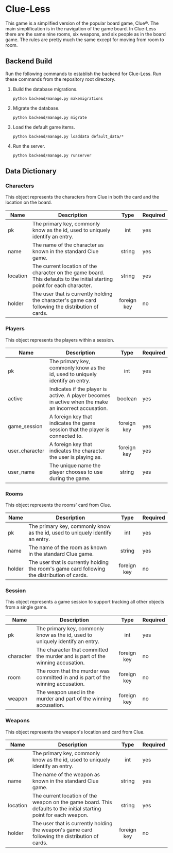 # Clue-Less
This game is a simplified version of the popular board game, Clue®. The main simplification is in the navigation of the game board. In Clue-Less there are the same nine rooms, six weapons, and six people as in the board game. The rules are pretty much the same except for moving from room to room. 


## Backend Build

Run the following commands to establish the backend for Clue-Less. Run these commands from the repository root directory. 

1. Build the database migrations.

    `python backend/manage.py makemigrations`

2. Migrate the database.

    `python backend/manage.py migrate`

3. Load the default game items.

    `python backend/manage.py loaddata default_data/*`

4. Run the server.

    `python backend/manage.py runserver`

## Data Dictionary

### Characters
This object represents the characters from Clue in both the card and the location on the board. 

| Name | Description | Type | Required |
|------|-------------|:----:|:---------|
| pk | The primary key, commonly know as the id, used to uniquely identify an entry. | int | yes |
| name | The name of the character as known in the standard Clue game. | string | yes |
| location | The current location of the character on the game board. This defaults to the initial starting point for each character. | string | yes |
| holder | The user that is currently holding the character's game card following the distribution of cards. | foreign key | no |

### Players
This object represents the players within a session.

| Name | Description | Type | Required |
|------|-------------|:----:|:---------|
| pk | The primary key, commonly know as the id, used to uniquely identify an entry. | int | yes |
| active | Indicates if the player is active. A player becomes in active when the make an incorrect accusation. | boolean | yes |
| game_session | A foreign key that indicates the game session that the player is connected to. | foreign key | yes |
| user_character | A foreign key that indicates the character the user is playing as. | foreign key | yes |
| user_name | The unique name the player chooses to use during the game. | string | yes |

### Rooms
This object represents the rooms' card from Clue.

| Name | Description | Type | Required |
|------|-------------|:----:|:---------|
| pk | The primary key, commonly know as the id, used to uniquely identify an entry. | int | yes |
| name | The name of the room as known in the standard Clue game. | string | yes |
| holder | The user that is currently holding the room's game card following the distribution of cards. | foreign key | no |

### Session
This object represents a game session to support tracking all other objects from a single game.

| Name | Description | Type | Required |
|------|-------------|:----:|:---------|
| pk | The primary key, commonly know as the id, used to uniquely identify an entry. | int | yes |
| character | The character that committed the murder and is part of the winning accusation. | foreign key | no |
| room | The room that the murder was committed in and is part of the winning accusation. | foreign key | no |
| weapon | The weapon used in the murder and part of the winning accusation. | foreign key | no |

### Weapons
This object represents the weapon's location and card from Clue.

| Name | Description | Type | Required |
|------|-------------|:----:|:---------|
| pk | The primary key, commonly know as the id, used to uniquely identify an entry. | int | yes |
| name | The name of the weapon as known in the standard Clue game. | string | yes |
| location | The current location of the weapon on the game board. This defaults to the initial starting point for each weapon. | string | yes |
| holder | The user that is currently holding the weapon's game card following the distribution of cards. | foreign key | no |
